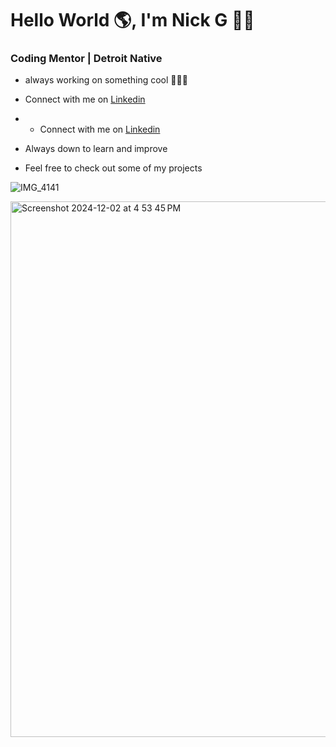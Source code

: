 # Hello World 🌎, I'm Nick G 👋🏾
### Coding Mentor | Detroit Native


- always working on something cool 👨🏾‍💻
  
- Connect with me on [Linkedin](https://www.linkedin.com/in/nicholas-gordon-406394bb/)
  
- - Connect with me on [Linkedin](https://www.linkedin.com/in/nicholas-gordon-406394bb/)

- Always down to learn and improve

- Feel free to check out some of my projects

![IMG_4141](https://github.com/user-attachments/assets/d0829247-929d-4902-a034-d923ce2cb3d6)

<img width="857" alt="Screenshot 2024-12-02 at 4 53 45 PM" src="https://github.com/user-attachments/assets/00399bd0-2776-4b26-802b-9cba1fdc0f1c">
